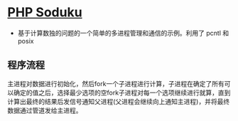 [PHP Soduku](https://github.com/MS100/Sudoku)
=============================

* 基于计算数独的问题的一个简单的多进程管理和通信的示例。利用了 pcntl 和 posix

程序流程
--------

主进程对数据进行初始化，然后fork一个子进程进行计算，子进程在确定了所有可以确定的值之后，选择最少选项的空fork子进程对每一个选项继续进行就算，直到计算出最终的结果后发信号通知父进程(父进程会继续向上通知主进程)，并将最终数据通过管道发给主进程。
